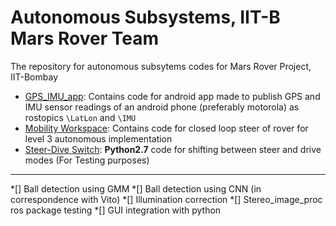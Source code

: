 # Autonomous Subsystems, IIT-B Mars Rover Team
The repository for autonomous subsytems codes for Mars Rover Project, IIT-Bombay

* [GPS_IMU_app](./GPS_IMU_app): Contains code for android app made to publish GPS and IMU sensor readings of an android phone (preferably motorola) as rostopics `\LatLon` and `\IMU`
* [Mobility Workspace](./mobility_ws): Contains code for closed loop steer of rover for level 3 autonomous implementation
* [Steer-Dive Switch](./steer_drive_switch.py): **Python2.7** code for shifting between steer and drive modes (For Testing purposes)

-----------------------------------------------------------------------------------

*[] Ball detection using GMM
*[] Ball detection using CNN (in correspondence with Vito)
*[] Illumination correction
*[] Stereo_image_proc ros package testing
*[] GUI integration with python
